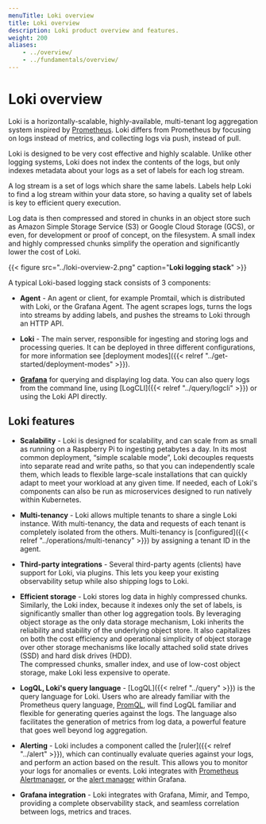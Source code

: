 ```yaml
---
menuTitle: Loki overview
title: Loki overview
description: Loki product overview and features.
weight: 200
aliases:
    - ../overview/
    - ../fundamentals/overview/
---
```


# Loki overview

Loki is a horizontally-scalable, highly-available, multi-tenant log aggregation system inspired by [Prometheus](https://prometheus.io/). Loki differs from Prometheus by focusing on logs instead of metrics, and collecting logs via push, instead of pull.

Loki is designed to be very cost effective and highly scalable. Unlike other logging systems, Loki does not index the contents of the logs, but only indexes metadata about your logs as a set of labels for each log stream.

A log stream is a set of logs which share the same labels. Labels help Loki to find a log stream within your data store, so having a quality set of labels is key to efficient query execution.

Log data is then compressed and stored in chunks in an object store such as Amazon Simple Storage Service (S3) or Google Cloud Storage (GCS), or even, for development or proof of concept, on the filesystem. A small index and highly compressed chunks simplify the operation and significantly lower the cost of Loki.

{{< figure  src="../loki-overview-2.png" caption="**Loki logging stack**" >}}

A typical Loki-based logging stack consists of 3 components:

- **Agent** - An agent or client, for example Promtail, which is distributed with Loki, or the Grafana Agent. The agent scrapes logs, turns the logs into streams by adding labels, and pushes the streams to Loki through an HTTP API.

- **Loki** - The main server, responsible for ingesting and storing logs and processing queries. It can be deployed in three different configurations, for more information see [deployment modes]({{< relref "../get-started/deployment-modes" >}}).
  
- **[Grafana](https://github.com/grafana/grafana)** for querying and displaying log data. You can also query logs from the command line, using [LogCLI]({{< relref "../query/logcli" >}}) or using the Loki API directly.

## Loki features

- **Scalability** - Loki is designed for scalability, and can scale from as small as running on a Raspberry Pi to ingesting petabytes a day. 
In its most common deployment, “simple scalable mode”, Loki decouples requests into separate read and write paths, so that you can independently scale them, which leads to flexible large-scale installations that can quickly adapt to meet your workload at any given time.
If needed, each of Loki's components can also be run as microservices designed to run natively within Kubernetes.

- **Multi-tenancy** - Loki allows multiple tenants to share a single Loki instance. With multi-tenancy, the data and requests of each tenant is completely isolated from the others.
Multi-tenancy is [configured]({{< relref "../operations/multi-tenancy" >}}) by assigning a tenant ID in the agent.

- **Third-party integrations** - Several third-party agents (clients) have support for Loki, via plugins. This lets you keep your existing observability setup while also shipping logs to Loki.

- **Efficient storage** - Loki stores log data in highly compressed chunks.
Similarly, the Loki index, because it indexes only the set of labels, is significantly smaller than other log aggregation tools.
By leveraging object storage as the only data storage mechanism, Loki inherits the reliability and stability of the underlying object store. It also capitalizes on both the cost efficiency and operational simplicity of object storage over other storage mechanisms like locally attached solid state drives (SSD) and hard disk drives (HDD).  
The compressed chunks, smaller index, and use of low-cost object storage, make Loki less expensive to operate.

- **LogQL, Loki's query language** - [LogQL]({{< relref "../query" >}}) is the query language for Loki.  Users who are already familiar with the Prometheus query language, [PromQL](https://prometheus.io/docs/prometheus/latest/querying/basics/), will find LogQL familiar and flexible for generating queries against the logs.
The language also facilitates the generation of metrics from log data,
a powerful feature that goes well beyond log aggregation.

- **Alerting** - Loki includes a component called the [ruler]({{< relref "../alert" >}}), which can continually evaluate queries against your logs, and perform an action based on the result. This allows you to monitor your logs for anomalies or events. Loki integrates with [Prometheus Alertmanager](https://prometheus.io/docs/alerting/latest/alertmanager/), or the [alert manager](/docs/grafana/latest/alerting) within Grafana.

- **Grafana integration** - Loki integrates with Grafana, Mimir, and Tempo, providing a complete observability stack, and seamless correlation between logs, metrics and traces.
